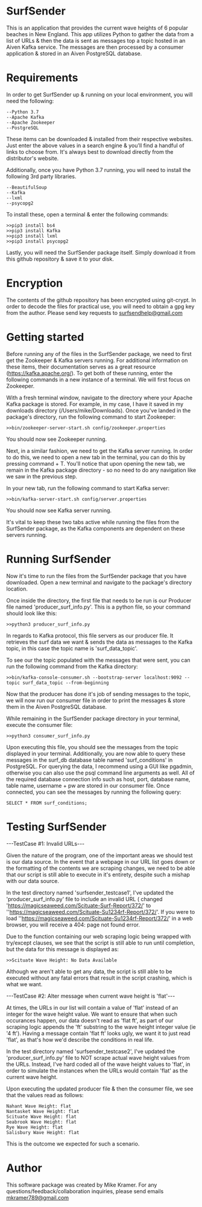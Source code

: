 # SurfSender
This is an application that provides the current wave heights of 6 popular beaches in New England. This app utilizes Python to gather the data from a list of URLs & then the data is sent as messages top a topic hosted in an Aiven Kafka service. The messages are then processed by a consumer application & stored in an Aiven PostgreSQL database.


# Requirements
In order to get SurfSender up & running on your local environment, you will need the following:

```
--Python 3.7 
--Apache Kafka
--Apache Zookeeper
--PostgreSQL
```

These items can be downloaded & installed from their respective websites. Just enter the above values in a search engine & you'll find a handful of links to choose from. It's always best to download directly from the distributor's website.

Additionally, once you have Python 3.7 running, you will need to install the following 3rd party libraries.

```
--BeautifulSoup
--Kafka
--lxml
--psycopg2
```

To install these, open a terminal & enter the following commands:

```
>>pip3 install bs4
>>pip3 install Kafka
>>pip3 install lxml
>>pip3 install psycopg2
```

Lastly, you will need the SurfSender package itself. Simply download it from this github repository & save it to your disk.


# Encryption
The contents of the github repository has been encrypted using git-crypt. In order to decode the files for practical use, you will need to obtain a gpg key from the author. Please send key requests to surfsendhelp@gmail.com


# Getting started

Before running any of the files in the SurfSender package, we need to first get the Zookeeper & Kafka servers running. For additional information on these items, their documentation serves as a great resource (https://kafka.apache.org/). To get both of these running, enter the following commands in a new instance of a terminal. We will first focus on Zookeeper.

With a fresh terminal window, navigate to the directory where your Apache Kafka package is stored. For example, in my case, I have it saved in my downloads directory (/Users/mike/Downloads). Once you've landed in the package's directory, run the following command to start Zookeeper:

```
>>bin/zookeeper-server-start.sh config/zookeeper.properties
```

You should now see Zookeeper running.

Next, in a similar fashion, we need to get the Kafka server running. In order to do this, we need to open a new tab in the terminal, you can do this by pressing command + T. You'll notice that upon opening the new tab, we remain in the Kafka package directory - so no need to do any navigation like we saw in the previous step.

In your new tab, run the following command to start Kafka server:

```
>>bin/kafka-server-start.sh config/server.properties
```

You should now see Kafka server running.

It's vital to keep these two tabs active while running the files from the SurfSender package, as the Kafka components are dependent on these servers running.

# Running SurfSender

Now it's time to run the files from the SurfSender package that you have downloaded. Open a new terminal and navigate to the package's directory location.

Once inside the directory, the first file that needs to be run is our Producer file named 'producer_surf_info.py'. This is a python file, so your command should look like this:

```
>>python3 producer_surf_info.py
```
In regards to Kafka protocol, this file servers as our producer file. It retrieves the surf data we want & sends the data as messages to the Kafka topic, in this case the topic name is 'surf_data_topic'.

To see our the topic populated with the messages that were sent, you can run the following command from the Kafka directory:

```
>>bin/kafka-console-consumer.sh --bootstrap-server localhost:9092 --topic surf_data_topic --from-beginning
```

Now that the producer has done it's job of sending messages to the topic, we will now run our consumer file in order to print the messages & store them in the Aiven PostgreSQL database.

While remaining in the SurfSender package directory in your terminal, execute the consumer file:

```
>>python3 consumer_surf_info.py
```

Upon executing this file, you should see the messages from the topic displayed in your terminal. Additionally, you are now able to query these messages in the surf_db database table named 'surf_conditions' in PostgreSQL. For querying the data, I recommend using a GUI like pgadmin, otherwise you can also use the psql command line arguments as well. All of the required database connection info such as host, port, database name, table name, username + pw are stored in our consumer file. Once connected, you can see the messages by running the following query:

```
SELECT * FROM surf_conditions;
```

# Testing SurfSender

---TestCase #1: Invalid URLs---

Given the nature of the program, one of the important areas we should test is our data source. In the event that a webpage in our URL list goes down or the formatting of the contents we are scraping changes, we need to be able that our script is still able to execute in it's entirety, despite such a mishap with our data source.

In the test directory named 'surfsender_testcase1', I've updated the 'producer_surf_info.py' file to include an invalid URL ( changed 'https://magicseaweed.com/Scituate-Surf-Report/372/' to ''https://magicseaweed.com/Scituate-Su1234rf-Report/372/'. If you were to load ''https://magicseaweed.com/Scituate-Su1234rf-Report/372/' in a web browser, you will receive a 404: page not found error.

Due to the function containing our web scraping logic being wrapped with try/except clauses, we see that the script is still able to run until completion, but the data for this message is displayed as:

```
>>Scituate Wave Height: No Data Available
```
Although we aren't able to get any data, the script is still able to be executed without any fatal errors that result in the script crashing, which is what we want.


---TestCase #2: Alter message when current wave height is 'flat'---

At times, the URLs in our list will contain a value of 'flat' instead of an integer for the wave height value. We want to ensure that when such occurances happen, our data doesn't read as 'flat ft', as part of our scraping logic appends the 'ft' substring to the wave height integer value (ie '4 ft'). Having a message contain 'flat ft' looks ugly, we want it to just read 'flat', as that's how we'd describe the conditions in real life.

In the test directory named 'surfsender_testcase2', I've updated the 'producer_surf_info.py' file to NOT scrape actual wave height values from the URLs. Instead, I've hard coded all of the wave height values to 'flat', in order to simulate the instances when the URLs would contain 'flat' as the current wave height.

Upon executing the updated producer file & then the consumer file, we see that the values read as follows:

```
Nahant Wave Height: flat 
Nantasket Wave Height: flat 
Scituate Wave Height: flat 
Seabrook Wave Height: flat 
Rye Wave Height: flat 
Salisbury Wave Height: flat 
```

This is the outcome we expected for such a scenario.

# Author
This software package was created by Mike Kramer. For any questions/feedback/collaboration inquiries, please send emails mkramer789@gmail.com
